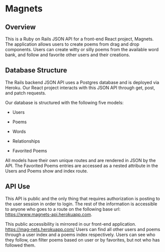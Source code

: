 # Magnets

## Overview

This is a Ruby on Rails JSON API for a front-end React project, Magnets. The
application allows users to create poems from drag and drop components. Users can create witty or silly poems from the available word bank, and follow and favorite other users and their creations.

## Database Structure

The Rails backend JSON API uses a Postgres database and is deployed via Heroku.
Our React project interacts with this JSON API through get, post, and patch
requests.

Our database is structured with the following five models:

* Users

* Poems

* Words

* Relationships

* Favorited Poems

All models have their own unique routes and are
rendered in JSON by the API. The Favorited Poems entries are accessed as a
nested attribute in the Users and Poems show and index route.

## API Use

This API is public and the only thing that requires authorization is posting to
the user session in order to login. The rest of the information is accessible to
anyone who goes to a route on the following base url:
https://www.magnets-api.herokuapp.com.

This public accessibility is mirrored in our front-end application.
https://mag-nets.herokuapp.com/
Users can find all other users and poems through a user index and a poems index respectively.
Users can see who they follow, can filter poems based on user or by favorites, but not who has followed them.
